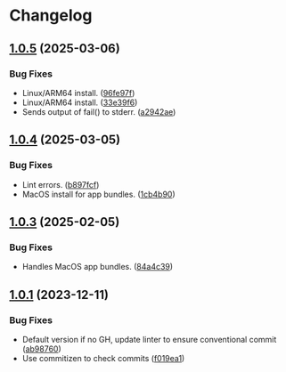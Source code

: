 # Changelog

## [1.0.5](https://github.com/highb/asdf-teleport-ent/compare/v1.0.4...v1.0.5) (2025-03-06)


### Bug Fixes

* Linux/ARM64 install. ([96fe97f](https://github.com/highb/asdf-teleport-ent/commit/96fe97fc97e3642ef27262be6d22cabb8e22a411))
* Linux/ARM64 install. ([33e39f6](https://github.com/highb/asdf-teleport-ent/commit/33e39f6675c251904b332218eeeb076cc98a7836))
* Sends output of fail() to stderr. ([a2942ae](https://github.com/highb/asdf-teleport-ent/commit/a2942ae518e177cbe80230d4cac1f705723660bd))

## [1.0.4](https://github.com/highb/asdf-teleport-ent/compare/v1.0.3...v1.0.4) (2025-03-05)


### Bug Fixes

* Lint errors. ([b897fcf](https://github.com/highb/asdf-teleport-ent/commit/b897fcff61d3ec521ce1c54afa512d4c40d6b7d6))
* MacOS install for app bundles. ([1cb4b90](https://github.com/highb/asdf-teleport-ent/commit/1cb4b900bfaf48c55ddffdee71d7c93d96b8f738))

## [1.0.3](https://github.com/highb/asdf-teleport-ent/compare/v1.0.2...v1.0.3) (2025-02-05)


### Bug Fixes

* Handles MacOS app bundles. ([84a4c39](https://github.com/highb/asdf-teleport-ent/commit/84a4c3973e4847d21f4119bb3affe46d66ad0aca))

## [1.0.1](https://github.com/highb/asdf-teleport-ent/compare/v1.0.0...v1.0.1) (2023-12-11)


### Bug Fixes

* Default version if no GH, update linter to ensure conventional commit ([ab98760](https://github.com/highb/asdf-teleport-ent/commit/ab9876057697e84276ecc1091b205f5389aecad2))
* Use commitizen to check commits ([f019ea1](https://github.com/highb/asdf-teleport-ent/commit/f019ea1274ce02abd7a2995bd0926fe127f8f89b))
